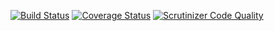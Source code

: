 [![Build Status](https://travis-ci.org/EmmanuelMess/PruebasGenerator.svg?branch=master)](https://travis-ci.org/EmmanuelMess/PruebasGenerator) [![Coverage Status](https://coveralls.io/repos/github/EmmanuelMess/PruebasGenerator/badge.svg?branch=master)](https://coveralls.io/github/EmmanuelMess/PruebasGenerator?branch=master) [![Scrutinizer Code Quality](https://scrutinizer-ci.com/g/EmmanuelMess/PruebasGenerator/badges/quality-score.png?b=master)](https://scrutinizer-ci.com/g/EmmanuelMess/PruebasGenerator/?branch=master)
